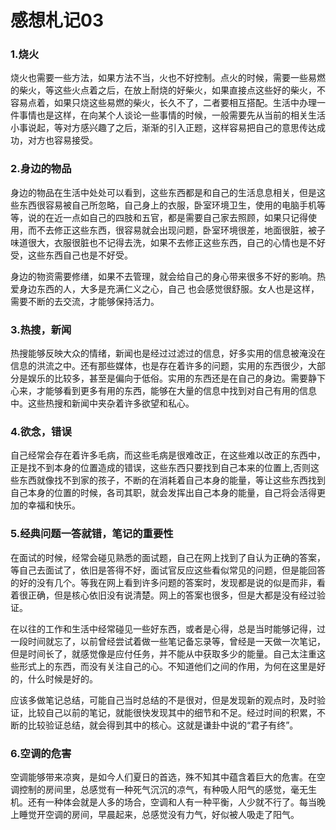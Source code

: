 # 感想札记03

### 1.烧火

烧火也需要一些方法，如果方法不当，火也不好控制。点火的时候，需要一些易燃的柴火，等这些火点着之后，在放上耐烧的好柴火，如果直接点这些好的柴火，不容易点着，如果只烧这些易燃的柴火，长久不了，二者要相互搭配。生活中办理一件事情也是这样，在向某个人谈论一些事情的时候，一般需要先从当前的相关生活小事说起，等对方感兴趣了之后，渐渐的引入正题，这样容易把自己的意思传达成功，对方也容易接受。

### 2.身边的物品

身边的物品在生活中处处可以看到，这些东西都是和自己的生活息息相关，但是这些东西很容易被自己所忽略，自己身上的衣服，卧室环境卫生，使用的电脑手机等等，说的在近一点如自己的四肢和五官，都是需要自己家去照顾，如果只记得使用，而不去修正这些东西，很容易就会出现问题，卧室环境很差，地面很脏，被子味道很大，衣服很脏也不记得去洗，如果不去修正这些东西，自己的心情也是不好受，这些东西自己也是不好受。

身边的物资需要修缮，如果不去管理，就会给自己的身心带来很多不好的影响。热爱身边东西的人，大多是充满仁义之心，自己 也会感觉很舒服。女人也是这样，需要不断的去交流，才能够保持活力。

### 3.热搜，新闻

热搜能够反映大众的情绪，新闻也是经过过滤过的信息，好多实用的信息被淹没在信息的洪流之中。还有那些媒体，也是存在着许多的问题，实用的东西很少，大部分是娱乐的比较多，甚至是偏向于低俗。实用的东西还是在自己的身边。需要静下心来，才能够看到更多有用的东西，能够在大量的信息中找到对自己有用的信息中。这些热搜和新闻中夹杂着许多欲望和私心。

### 4.欲念，错误

自己经常会存在着许多毛病，而这些毛病是很难改正，在这些难以改正的东西中，正是找不到本身的位置造成的错误，这些东西只要找到自己本来的位置上,否则这些东西就像找不到家的孩子，不断的在消耗着自己本身的能量，等让这些东西找到自己本身的位置的时候，各司其职，就会发挥出自己本身的能量，自己将会活得更加的幸福和快乐。

### 5.经典问题一答就错，笔记的重要性

在面试的时候，经常会碰见熟悉的面试题，自己在网上找到了自认为正确的答案，等自己去面试了，依旧是答得不好，面试官反应这些看似常见的问题，但是能回答的好的没有几个。等我在网上看到许多问题的答案时，发现都是说的似是而非，看着很正确，但是核心依旧没有说清楚。网上的答案也很多，但是大都是没有经过验证。

在以往的工作和生活中经常碰见一些好东西，或者是心得，总是当时能够记得，过一段时间就忘了，以前曾经尝试着做一些笔记备忘录等，曾经是一天做一次笔记，但是时间长了，就感觉像是应付任务，并不能从中获取多少的能量。自己太注重这些形式上的东西，而没有关注自己的心。不知道他们之间的作用，为何在这里是好的，什么时候是好的。

应该多做笔记总结，可能自己当时总结的不是很对，但是发现新的观点时，及时验证，比较自己以前的笔记，就能很快发现其中的细节和不足。经过时间的积累，不断的比较验证总结，就会得到其中的核心。这就是谦卦中说的“君子有终”。

### 6.空调的危害

空调能够带来凉爽，是如今人们夏日的首选，殊不知其中蕴含着巨大的危害。在空调控制的房间里，总感觉有一种死气沉沉的凉气，有种吸人阳气的感觉，毫无生机。还有一种体会就是人多的场合，空调和人有一种平衡，人少就不行了。每当晚上睡觉开空调的房间，早晨起来，总感觉没有力气，好似被人吸走了阳气。